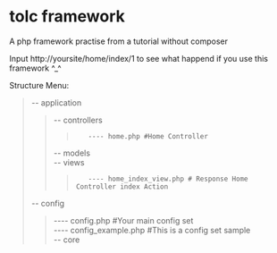 # tolc framework
A php framework practise  from a tutorial without composer

Input http://yoursite/home/index/1 to see what happend if you use this framework ^_^

Structure Menu: 

> -- application   
>>    -- controllers  
>>>        ---- home.php #Home Controller   
>>    -- models   
>>    -- views   
>>>        ---- home_index_view.php # Response Home Controller index Action   
> -- config   
>>    ---- config.php #Your main config set     
>>    ---- config_example.php #This is a config set sample    
> -- core
